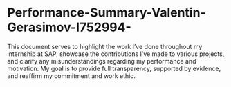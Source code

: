 # Performance-Summary-Valentin-Gerasimov-I752994-
This document serves to highlight the work I’ve done throughout my internship at SAP, showcase the contributions I’ve made to various projects, and clarify any misunderstandings regarding my performance and motivation. My goal is to provide full transparency, supported by evidence, and reaffirm my commitment and work ethic.
